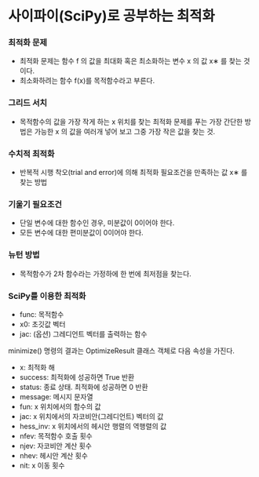# 사이파이(SciPy)로 공부하는 최적화
### 최적화 문제
- 최적화 문제는 함수  f 의 값을 최대화 혹은 최소화하는 변수  x 의 값  x∗ 를 찾는 것이다.
- 최소화하려는 함수 f(x)를 목적함수라고 부른다.

### 그리드 서치
- 목적함수의 값을 가장 작게 하는  x  위치를 찾는 최적화 문제를 푸는 가장 간단한 방법은 가능한  x 의 값을 여러개 넣어 보고 그중 가장 작은 값을 찾는 것.

### 수치적 최적화
- 반복적 시행 착오(trial and error)에 의해 최적화 필요조건을 만족하는 값  x∗ 를 찾는 방법

### 기울기 필요조건
- 단일 변수에 대한 함수인 경우, 미분값이 0이어야 한다.
- 모든 변수에 대한 편미분값이 0이어야 한다.

### 뉴턴 방법
- 목적함수가 2차 함수라는 가정하에 한 번에 최저점을 찾는다.

### SciPy를 이용한 최적화
- func: 목적함수
- x0: 초깃값 벡터
- jac: (옵션) 그레디언트 벡터를 출력하는 함수

minimize() 명령의 결과는 OptimizeResult 클래스 객체로 다음 속성을 가진다.

- x: 최적화 해
- success: 최적화에 성공하면 True 반환
- status: 종료 상태. 최적화에 성공하면 0 반환
- message: 메시지 문자열
- fun: x 위치에서의 함수의 값
- jac: x 위치에서의 자코비안(그레디언트) 벡터의 값
- hess_inv: x 위치에서의 헤시안 행렬의 역행렬의 값
- nfev: 목적함수 호출 횟수
- njev: 자코비안 계산 횟수
- nhev: 헤시안 계산 횟수
- nit: x 이동 횟수
